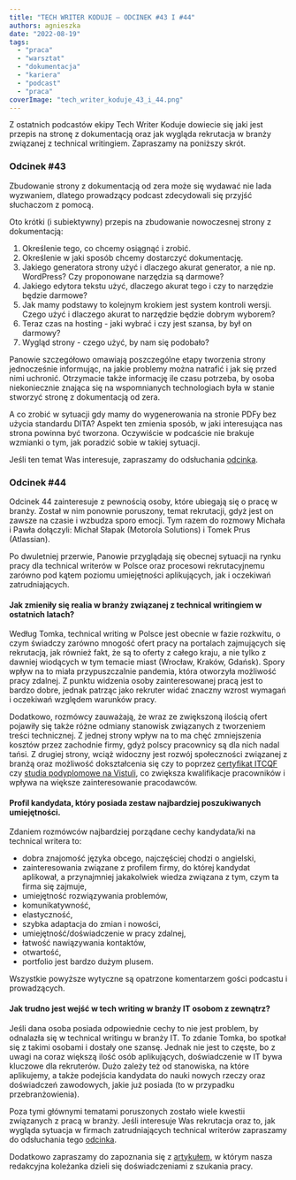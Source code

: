 ```yaml
---
title: "TECH WRITER KODUJE – ODCINEK #43 I #44"
authors: agnieszka
date: "2022-08-19"
tags:
  - "praca"
  - "warsztat"
  - "dokumentacja"
  - "kariera"
  - "podcast"
  - "praca"
coverImage: "tech_writer_koduje_43_i_44.png"
---
```


Z ostatnich podcastów ekipy Tech Writer Koduje dowiecie się jaki jest przepis na
stronę z dokumentacją oraz jak wygląda rekrutacja w branży związanej z technical
writingiem. Zapraszamy na poniższy skrót.

<!--truncate-->

### Odcinek #43

Zbudowanie strony z dokumentacją od zera może się wydawać nie lada wyzwaniem,
dlatego prowadzący podcast zdecydowali się przyjść słuchaczom z pomocą.

Oto krótki (i subiektywny) przepis na zbudowanie nowoczesnej strony z
dokumentacją:

1. Określenie tego, co chcemy osiągnąć i zrobić.
2. Określenie w jaki sposób chcemy dostarczyć dokumentację.
3. Jakiego generatora strony użyć i dlaczego akurat generator, a nie np.
   WordPress? Czy proponowane narzędzia są darmowe?
4. Jakiego edytora tekstu użyć, dlaczego akurat tego i czy to narzędzie będzie
   darmowe?
5. Jak mamy podstawy to kolejnym krokiem jest system kontroli wersji. Czego użyć
   i dlaczego akurat to narzędzie będzie dobrym wyborem?
6. Teraz czas na hosting - jaki wybrać i czy jest szansa, by był on darmowy?
7. Wygląd strony - czego użyć, by nam się podobało?

Panowie szczegółowo omawiają poszczególne etapy tworzenia strony jednocześnie
informując, na jakie problemy można natrafić i jak się przed nimi uchronić.
Otrzymacie także informację ile czasu potrzeba, by osoba niekoniecznie znająca
się na wspomnianych technologiach była w stanie stworzyć stronę z dokumentacją
od zera.

A co zrobić w sytuacji gdy mamy do wygenerowania na stronie PDFy bez użycia
standardu DITA? Aspekt ten zmienia sposób, w jaki interesująca nas strona
powinna być tworzona. Oczywiście w podcaście nie brakuje wzmianki o tym, jak
poradzić sobie w takiej sytuacji.

Jeśli ten temat Was interesuje, zapraszamy do odsłuchania
[odcinka](https://techwriterkoduje.pl/blog/2022/07/16/tech-writer-buduje-strone-z-dokumentacja).

### Odcinek #44

Odcinek 44 zainteresuje z pewnością osoby, które ubiegają się o pracę w branży.
Został w nim ponownie poruszony, temat rekrutacji, gdyż jest on zawsze na czasie
i wzbudza sporo emocji. Tym razem do rozmowy Michała i Pawła dołączyli: Michał
Słapak (Motorola Solutions) i Tomek Prus (Atlassian).

Po dwuletniej przerwie, Panowie przyglądają się obecnej sytuacji na rynku pracy
dla technical writerów w Polsce oraz procesowi rekrutacyjnemu zarówno pod kątem
poziomu umiejętności aplikujących, jak i oczekiwań zatrudniających.

#### Jak zmieniły się realia w branży związanej z technical writingiem w ostatnich latach?

Według Tomka, technical writing w Polsce jest obecnie w fazie rozkwitu, o czym
świadczy zarówno mnogość ofert pracy na portalach zajmujących się rekrutacją,
jak również fakt, że są to oferty z całego kraju, a nie tylko z dawniej
wiodących w tym temacie miast (Wrocław, Kraków, Gdańsk). Spory wpływ na to miała
przypuszczalnie pandemia, która otworzyła możliwość pracy zdalnej. Z punktu
widzenia osoby zainteresowanej pracą jest to bardzo dobre, jednak patrząc jako
rekruter widać znaczny wzrost wymagań i oczekiwań względem warunków pracy.

Dodatkowo, rozmówcy zauważają, że wraz ze zwiększoną ilością ofert pojawiły się
także różne odmiany stanowisk związanych z tworzeniem treści technicznej. Z
jednej strony wpływ na to ma chęć zmniejszenia kosztów przez zachodnie firmy,
gdyż polscy pracownicy są dla nich nadal tańsi. Z drugiej strony, wciąż widoczny
jest rozwój społeczności związanej z branżą oraz możliwość dokształcenia się czy
to poprzez [certyfikat ITCQF](https://itcqf.org/) czy
[studia podyplomowe na Vistuli](https://www.vistula.edu.pl/kierunki-studiow/kontynuacja-edukacji/studia-podyplomowe/informatyka/komunikacja-techniczna),
co zwiększa kwalifikacje pracowników i wpływa na większe zainteresowanie
pracodawców.

#### Profil kandydata, który posiada zestaw najbardziej poszukiwanych umiejętności.

Zdaniem rozmówców najbardziej porządane cechy kandydata/ki na technical writera
to:

- dobra znajomość języka obcego, najczęściej chodzi o angielski,
- zainteresowania związane z profilem firmy, do której kandydat aplikował, a
  przynajmniej jakakolwiek wiedza związana z tym, czym ta firma się zajmuje,
- umiejętność rozwiązywania problemów,
- komunikatywność,
- elastyczność,
- szybka adaptacja do zmian i nowości,
- umiejętność/doświadczenie w pracy zdalnej,
- łatwość nawiązywania kontaktów,
- otwartość,
- portfolio jest bardzo dużym plusem.

Wszystkie powyższe wytyczne są opatrzone komentarzem gości podcastu i
prowadzących.

#### Jak trudno jest wejść w tech writing w branży IT osobom z zewnątrz?

Jeśli dana osoba posiada odpowiednie cechy to nie jest problem, by odnalazła się
w technical writingu w branży IT. To zdanie Tomka, bo spotkał się z takimi
osobami i dostały one szansę. Jednak nie jest to częste, bo z uwagi na coraz
większą ilość osób aplikujących, doświadczenie w IT bywa kluczowe dla
rekruterów. Dużo zależy też od stanowiska, na które aplikujemy, a także
podejścia kandydata do nauki nowych rzeczy oraz doświadczeń zawodowych, jakie
już posiada (to w przypadku przebranżowienia).

Poza tymi głównymi tematami poruszonych zostało wiele kwestii związanych z pracą
w branży. Jeśli interesuje Was rekrutacja oraz to, jak wygląda sytuacja w
firmach zatrudniających technical writerów zapraszamy do odsłuchania tego
[odcinka](https://techwriterkoduje.pl/blog/2022/08/01/rekrutacja-tech-writerow).

Dodatkowo zapraszamy do zapoznania się z
[artykułem](http://techwriter.pl/techwriter-szuka-pierwszej-pracy/), w którym
nasza redakcyjna koleżanka dzieli się doświadczeniami z szukania pracy.
